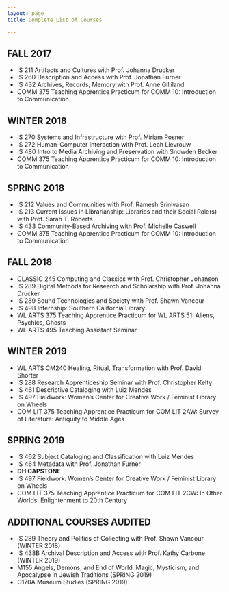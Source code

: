 ```yaml
---
layout: page
title: Complete List of Courses

---
```


## FALL 2017
- IS 211 Artifacts and Cultures with Prof. Johanna Drucker
- IS 260 Description and Access with Prof. Jonathan Furner
- IS 432 Archives, Records, Memory with Prof. Anne Gilliland
- COMM 375 Teaching Apprentice Practicum for COMM 10: Introduction to Communication 

## WINTER 2018
- IS 270 Systems and Infrastructure with Prof. Miriam Posner 
- IS 272 Human-Computer Interaction with Prof. Leah Lievrouw 
- IS 480 Intro to Media Archiving and Preservation with Snowden Becker
- COMM 375 Teaching Apprentice Practicum for COMM 10: Introduction to Communication

## SPRING 2018
- IS 212 Values and Communities with Prof. Ramesh Srinivasan 
- IS 213 Current Issues in Librarianship: Libraries and their Social Role(s) with Prof. Sarah T. Roberts
- IS 433 Community-Based Archiving with Prof. Michelle Caswell 
- COMM 375 Teaching Apprentice Practicum for COMM 10: Introduction to Communication

## FALL 2018
- CLASSIC 245 Computing and Classics with Prof. Christopher Johanson
- IS 289 Digital Methods for Research and Scholarship with Prof. Johanna Drucker
- IS 289 Sound Technologies and Society with Prof. Shawn Vancour
- IS 498 Internship: Southern California Library
- WL ARTS 375 Teaching Apprentice Practicum for WL ARTS 51: Aliens, Psychics, Ghosts
- WL ARTS 495 Teaching Assistant Seminar

## WINTER 2019
- WL ARTS CM240 Healing, Ritual, Transformation with Prof. David Shorter
- IS 288 Research Apprenticeship Seminar with Prof. Christopher Kelty
- IS 461 Descriptive Cataloging with Luiz Mendes
- IS 497 Fieldwork: Women’s Center for Creative Work / Feminist Library on Wheels 
- COM LIT 375 Teaching Apprentice Practicum for COM LIT 2AW: Survey of Literature: Antiquity to Middle Ages

## SPRING 2019
- IS 462 Subject Cataloging and Classification with Luiz Mendes
- IS 464 Metadata with Prof. Jonathan Furner 
- <b>DH CAPSTONE</b>
- IS 497 Fieldwork: Women’s Center for Creative Work / Feminist Library on Wheels 
- COM LIT 375 Teaching Apprentice Practicum for COM LIT 2CW: In Other Worlds: Enlightenment to 20th Century

## ADDITIONAL COURSES AUDITED
- IS 289 Theory and Politics of Collecting with Prof. Shawn Vancour (WINTER 2018)
- IS 438B Archival Description and Access with Prof. Kathy Carbone (WINTER 2019) 
- M155 Angels, Demons, and End of World: Magic, Mysticism, and Apocalypse in Jewish Traditions (SPRING 2019) 
- C170A Museum Studies (SPRING 2019) 
